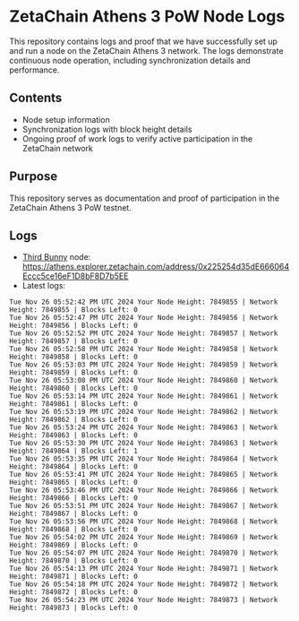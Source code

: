 # ZetaChain Athens 3 PoW Node Logs
This repository contains logs and proof that we have successfully set up and run a node on the ZetaChain Athens 3 network. The logs demonstrate continuous node operation, including synchronization details and performance.

## Contents
- Node setup information
- Synchronization logs with block height details
- Ongoing proof of work logs to verify active participation in the ZetaChain network

## Purpose
This repository serves as documentation and proof of participation in the ZetaChain Athens 3 PoW testnet.

## Logs

- [Third Bunny](https://thirdbunny.xyz/) node: https://athens.explorer.zetachain.com/address/0x225254d35dE666064Eccc5ce16eF1D8bF8D7b5EE
- Latest logs:
```
Tue Nov 26 05:52:42 PM UTC 2024 Your Node Height: 7849855 | Network Height: 7849855 | Blocks Left: 0
Tue Nov 26 05:52:47 PM UTC 2024 Your Node Height: 7849856 | Network Height: 7849856 | Blocks Left: 0
Tue Nov 26 05:52:52 PM UTC 2024 Your Node Height: 7849857 | Network Height: 7849857 | Blocks Left: 0
Tue Nov 26 05:52:58 PM UTC 2024 Your Node Height: 7849858 | Network Height: 7849858 | Blocks Left: 0
Tue Nov 26 05:53:03 PM UTC 2024 Your Node Height: 7849859 | Network Height: 7849859 | Blocks Left: 0
Tue Nov 26 05:53:08 PM UTC 2024 Your Node Height: 7849860 | Network Height: 7849860 | Blocks Left: 0
Tue Nov 26 05:53:14 PM UTC 2024 Your Node Height: 7849861 | Network Height: 7849861 | Blocks Left: 0
Tue Nov 26 05:53:19 PM UTC 2024 Your Node Height: 7849862 | Network Height: 7849862 | Blocks Left: 0
Tue Nov 26 05:53:24 PM UTC 2024 Your Node Height: 7849863 | Network Height: 7849863 | Blocks Left: 0
Tue Nov 26 05:53:30 PM UTC 2024 Your Node Height: 7849863 | Network Height: 7849864 | Blocks Left: 1
Tue Nov 26 05:53:35 PM UTC 2024 Your Node Height: 7849864 | Network Height: 7849864 | Blocks Left: 0
Tue Nov 26 05:53:41 PM UTC 2024 Your Node Height: 7849865 | Network Height: 7849865 | Blocks Left: 0
Tue Nov 26 05:53:46 PM UTC 2024 Your Node Height: 7849866 | Network Height: 7849866 | Blocks Left: 0
Tue Nov 26 05:53:51 PM UTC 2024 Your Node Height: 7849867 | Network Height: 7849867 | Blocks Left: 0
Tue Nov 26 05:53:56 PM UTC 2024 Your Node Height: 7849868 | Network Height: 7849868 | Blocks Left: 0
Tue Nov 26 05:54:02 PM UTC 2024 Your Node Height: 7849869 | Network Height: 7849869 | Blocks Left: 0
Tue Nov 26 05:54:07 PM UTC 2024 Your Node Height: 7849870 | Network Height: 7849870 | Blocks Left: 0
Tue Nov 26 05:54:13 PM UTC 2024 Your Node Height: 7849871 | Network Height: 7849871 | Blocks Left: 0
Tue Nov 26 05:54:18 PM UTC 2024 Your Node Height: 7849872 | Network Height: 7849872 | Blocks Left: 0
Tue Nov 26 05:54:23 PM UTC 2024 Your Node Height: 7849873 | Network Height: 7849873 | Blocks Left: 0
```
